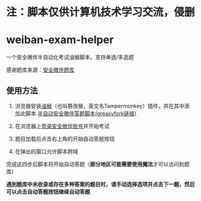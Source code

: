 # 注：脚本仅供计算机技术学习交流，侵删

# weiban-exam-helper

一个安全微伴半自动化考试油猴脚本，支持单选/多选题

感谢题库来源：[安全微伴题库](https://github.com/pooneyy/WeibanQuestionsBank)

## 使用方法

1. 浏览器安装[油猴](https://chromewebstore.google.com/detail/tampermonkey/dhdgffkkebhmkfjojejmpbldmpobfkfo)（也叫篡改猴，英文名Tampermonkey）插件，并在其中添加此脚本 [半自动安全微伴答题脚本(greasyfork链接)](https://greasyfork.org/en/scripts/514004-半自动安全微伴答题脚本)

2. 在浏览器上[登录安全微伴账号](http://weiban.mycourse.cn/)并开始考试

3. 题目加载后点击右上角的开始自动答题按钮

4. 在弹出的窗口允许脚本跨域

完成这四步后脚本将开始自动答题（**部分地区可能需要使用魔法**才可以访问到题库）

**遇到题库中未收录或存在多种答案的题目时，请手动选择选项并点击下一题，然后可以点击自动答题按钮继续自动答题**
